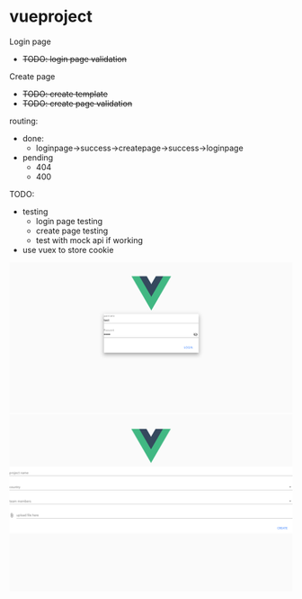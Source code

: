 # vueproject 
Login page
- ~~TODO: login page validation~~

Create page
- ~~TODO: create template~~
- ~~TODO: create page validation~~

routing:
 - done:
    - loginpage->success->createpage->success->loginpage
 - pending
    - 404
    - 400

TODO:
- testing
    - login page testing
    - create page testing
    - test with mock api if working
- use vuex to store cookie

![login](login.png)
![create](create.png)
